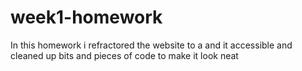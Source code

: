 # week1-homework
In this homework i refractored the website to a and it accessible and cleaned up bits and pieces of code to make it look neat
